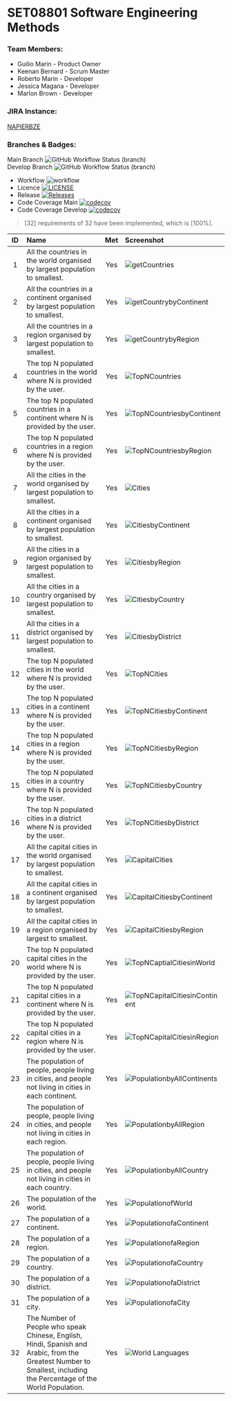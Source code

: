 # SET08801 Software Engineering Methods

### Team Members:
- Guilio Marin - Product Owner
- Keenan Bernard - Scrum Master
- Roberto Marin - Developer
- Jessica Magana - Developer
- Marlon Brown - Developer

### JIRA Instance:
[NAPIERBZE](https://napierbze.atlassian.net/jira/software/projects/SEM/boards/1/backlog)

### Branches & Badges:
Main Branch ![GitHub Workflow Status (branch)](https://img.shields.io/github/workflow/status/keenanbernard/sem-group3/ReportingApp-SEM-GRP3/main) <br>
Develop Branch ![GitHub Workflow Status (branch)](https://img.shields.io/github/workflow/status/keenanbernard/sem-group3/ReportingApp-SEM-GRP3/develop) <br>

- Workflow ![workflow](https://github.com/keenanbernard/sem-group3/actions/workflows/main.yml/badge.svg) <br>
- Licence [![LICENSE](https://img.shields.io/github/license/keenanbernard/sem-group3.svg?style=flat-square)](https://github.com/keenanbernard/sem-group3/blob/master/LICENSE) <br>
- Release [![Releases](https://img.shields.io/github/release/keenanbernard/sem-group3/all.svg?style=flat-square)](https://github.com/keenanbernard/sem-group3/releases) <br>
- Code Coverage Main [![codecov](https://codecov.io/gh/keenanbernard/sem-group3/branch/main/graph/badge.svg?token=WLM5jzekly)](https://codecov.io/gh/keenanbernard/sem-group3)
- Code Coverage Develop [![codecov](https://codecov.io/gh/keenanbernard/sem-group3/branch/develop/graph/badge.svg?token=WLM5jzekly)](https://codecov.io/gh/keenanbernard/sem-group3)

> [32] requirements of 32 have been implemented, which is [100%].

| ID  | Name        | Met         | Screenshot                                                                                                                                                                                                           |
|:---:|:------------|:-------------:|:---------------------------------------------------------------------------------------------------------------------------------------------------------------------------------------------------------------------|
|  1  | All the countries in the world organised by largest population to smallest. | Yes | ![getCountries](https://github.com/keenanbernard/sem-group3/blob/code_review/images/Country/GetCountry.png)                                                                           |
|  2  | All the countries in a continent organised by largest population to smallest. | Yes | ![getCountrybyContinent](https://github.com/keenanbernard/sem-group3/blob/code_review/images/Country/CountrybyContinent.png)                                                         |
|  3  | All the countries in a region organised by largest population to smallest. | Yes | ![getCountrybyRegion](https://github.com/keenanbernard/sem-group3/blob/code_review/images/Country/CountrybyRegion.png)                                                               |
|  4  | The top N populated countries in the world where N is provided by the user. | Yes | ![TopNCountries](https://github.com/keenanbernard/sem-group3/blob/code_review/images/Country/TopNCountries.png)                                                                         |
|  5  | The top N populated countries in a continent where N is provided by the user. | Yes | ![TopNCountriesbyContinent](https://github.com/keenanbernard/sem-group3/blob/code_review/images/Country/TopNCountriesbyContinent.png)                                                   |
|  6  | The top N populated countries in a region where N is provided by the user. | Yes | ![TopNCountriesbyRegion](https://github.com/keenanbernard/sem-group3/blob/code_review/images/Country/TopNCountriesbyRegion.png)                                                         |
|  7  | All the cities in the world organised by largest population to smallest. | Yes  | ![Cities](https://github.com/keenanbernard/sem-group3/blob/ce6e71300567b048ec35979b3aae2330833a0f18/images/City/Cities.png)                                                                                          |
|  8  | All the cities in a continent organised by largest population to smallest. | Yes  | ![CitiesbyContinent](https://github.com/keenanbernard/sem-group3/blob/ce6e71300567b048ec35979b3aae2330833a0f18/images/City/CitiesByContinent.png)                                                                    |
|  9  | All the cities in a region organised by largest population to smallest. | Yes  | ![CitiesbyRegion](https://github.com/keenanbernard/sem-group3/blob/ce6e71300567b048ec35979b3aae2330833a0f18/images/City/CitiesByRegion.png)                                                                          |
| 10  | All the cities in a country organised by largest population to smallest. |  Yes  | ![CitiesbyCountry](https://github.com/keenanbernard/sem-group3/blob/ce6e71300567b048ec35979b3aae2330833a0f18/images/City/CitiesbyCountry.png)                                                                        |
| 11  | All the cities in a district organised by largest population to smallest. | Yes   | ![CitiesbyDistrict](https://github.com/keenanbernard/sem-group3/blob/ce6e71300567b048ec35979b3aae2330833a0f18/images/City/CitiesByDistrict.png)                                                                      |
| 12  | The top N populated cities in the world where N is provided by the user. | Yes   | ![TopNCities](https://github.com/keenanbernard/sem-group3/blob/ceb49fd6e3bcf1348e83e1ec8b3ea27b27017411/images/City/TopNCities.png)                                                                                  |
| 13  | The top N populated cities in a continent where N is provided by the user. |  Yes  | ![TopNCitiesbyContinent](https://github.com/keenanbernard/sem-group3/blob/ceb49fd6e3bcf1348e83e1ec8b3ea27b27017411/images/City/TopNCitiesbyContinent.png)                                                            |
| 14  | The top N populated cities in a region where N is provided by the user. |  Yes  | ![TopNCitiesbyRegion](https://github.com/keenanbernard/sem-group3/blob/ceb49fd6e3bcf1348e83e1ec8b3ea27b27017411/images/City/TopNCitiesbyRegion.png)                                                                  |
| 15  | The top N populated cities in a country where N is provided by the user. | Yes   | ![TopNCitiesbyCountry](https://github.com/keenanbernard/sem-group3/blob/ceb49fd6e3bcf1348e83e1ec8b3ea27b27017411/images/City/TopNCitiesbyCountry.png)                                                                |
| 16  | The top N populated cities in a district where N is provided by the user. | Yes   | ![TopNCitiesbyDistrict](https://github.com/keenanbernard/sem-group3/blob/ceb49fd6e3bcf1348e83e1ec8b3ea27b27017411/images/City/TopNCitiesbyDistrict.png)                                                              |
| 17  | All the capital cities in the world organised by largest population to smallest. | Yes | ![CapitalCities](https://github.com/keenanbernard/sem-group3/blob/ceb49fd6e3bcf1348e83e1ec8b3ea27b27017411/images/Capital%20City/CapitalCity.png)                                                                    |
| 18  | All the capital cities in a continent organised by largest population to smallest. | Yes | ![CapitalCitiesbyContinent](https://github.com/keenanbernard/sem-group3/blob/ceb49fd6e3bcf1348e83e1ec8b3ea27b27017411/images/Capital%20City/CapitalCitiesbyContinent.png)                                            |
| 19  | All the capital cities in a region organised by largest to smallest. | Yes | ![CapitalCitiesbyRegion](https://github.com/keenanbernard/sem-group3/blob/ceb49fd6e3bcf1348e83e1ec8b3ea27b27017411/images/Capital%20City/capitalCitybyRegion.png)                                                    |
| 20  | The top N populated capital cities in the world where N is provided by the user. | Yes | ![TopNCaptialCitiesinWorld](https://github.com/keenanbernard/sem-group3/blob/ceb49fd6e3bcf1348e83e1ec8b3ea27b27017411/images/Capital%20City/TopNCapitalCitiesinWorld.png)                                            |
| 21  | The top N populated capital cities in a continent where N is provided by the user. | Yes | ![TopNCapitalCitiesinContinent](https://github.com/keenanbernard/sem-group3/blob/ceb49fd6e3bcf1348e83e1ec8b3ea27b27017411/images/Capital%20City/TopNCapitalCitiesinContinen.png)                                     |
| 22  | The top N populated capital cities in a region where N is provided by the user. | Yes | ![TopNCapitalCitiesinRegion](https://github.com/keenanbernard/sem-group3/blob/ceb49fd6e3bcf1348e83e1ec8b3ea27b27017411/images/Capital%20City/capitalCitybyRegion.png)                                                |
| 23  | The population of people, people living in cities, and people not living in cities in each continent. |   Yes | ![PopulationbyAllContinents](https://github.com/keenanbernard/sem-group3/blob/45c09d3bb817241f3e9dece250ef57be6e80a6c7/images/Population/PopulationbyAllContinents.png)                                              |
| 24  | The population of people, people living in cities, and people not living in cities in each region. | Yes  | ![PopulationbyAllRegion](https://github.com/keenanbernard/sem-group3/blob/45c09d3bb817241f3e9dece250ef57be6e80a6c7/images/Population/PopulationbyAllRegions.png)                                                                                                                                                                                           |
| 25  | The population of people, people living in cities, and people not living in cities in each country. |  Yes  | ![PopulationbyAllCountry](https://github.com/keenanbernard/sem-group3/blob/45c09d3bb817241f3e9dece250ef57be6e80a6c7/images/Population/PopulationbyAllCountries.png)                                                  |                                                                                                                                                                                          |
| 26  | The population of the world. | Yes  | ![PopulationofWorld](https://github.com/keenanbernard/sem-group3/blob/45c09d3bb817241f3e9dece250ef57be6e80a6c7/images/Population/WorldsPopulation.png)                                                               |
| 27  | The population of a continent. | Yes  | ![PopulationofaContinent](https://github.com/keenanbernard/sem-group3/blob/45c09d3bb817241f3e9dece250ef57be6e80a6c7/images/Population/PopulationofaContinent.png)                                                    |
| 28  | The population of a region. | Yes  | ![PopulationofaRegion](https://github.com/keenanbernard/sem-group3/blob/45c09d3bb817241f3e9dece250ef57be6e80a6c7/images/Population/PopulationofaRegion.png)                                                          |                                                                                                                                                            
| 29  | The population of a country. | Yes  | ![PopulationofaCountry](https://github.com/keenanbernard/sem-group3/blob/79b5d293d1e68d684e20cec90abe44e777ce0f2f/images/Population/PopulationofaCountry.png) |
| 30  | The population of a district. | Yes  | ![PopulationofaDistrict](https://github.com/keenanbernard/sem-group3/blob/abd1f4e5c2e1c2f493c6f362ca656b9b1f7d3473/images/Population/PopulationofaDistrict.png)                                                      |
| 31  | The population of a city. | Yes  | ![PopulationofaCity](https://github.com/keenanbernard/sem-group3/blob/53860024495f4db584ba3116707799376e5256f4/images/Population/PopulationOfaCity.png)                                                              |
| 32  | The Number of People who speak Chinese, English, Hindi, Spanish and Arabic, from the Greatest Number to Smallest, including the Percentage of the World Population. | Yes  | ![World Languages](https://github.com/keenanbernard/sem-group3/blob/45c09d3bb817241f3e9dece250ef57be6e80a6c7/images/Population/WorldLanguages.png)                                                                   |
